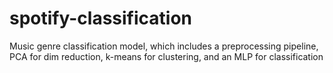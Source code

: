# spotify-classification
Music genre classification model, which includes a preprocessing pipeline, PCA for dim reduction, k-means for clustering, and an MLP for classification
